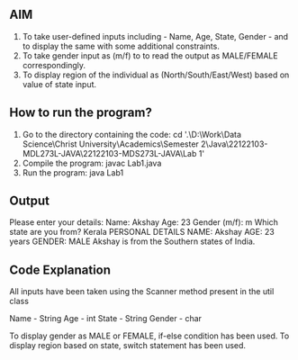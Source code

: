 ## AIM 
1) To take user-defined inputs including - Name, Age, State, Gender - and to display the same with some additional constraints.
2) To take gender input as (m/f) to to read the output as MALE/FEMALE correspondingly.
3) To display region of the individual as (North/South/East/West) based on value of state input.

## How to run the program?
1) Go to the directory containing the code: cd '.\D:\Work\Data Science\Christ University\Academics\Semester 2\Java\22122103-MDL273L-JAVA\22122103-MDS273L-JAVA\Lab 1\' 
2) Compile the program: javac Lab1.java
3) Run the program: java Lab1

## Output
Please enter your details: 
Name: 
Akshay
Age: 
23
Gender (m/f): 
m
Which state are you from?
Kerala
PERSONAL DETAILS
NAME: Akshay
AGE: 23 years
GENDER: MALE
Akshay is from the Southern states of India.

## Code Explanation
All inputs have been taken using the Scanner method present in the util class

Name - String
Age - int
State - String
Gender - char

To display gender as MALE or FEMALE, if-else condition has been used.
To display region based on state, switch statement has been used.